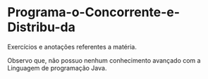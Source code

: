 # Programa-o-Concorrente-e-Distribu-da
Exercícios e anotações referentes a matéria.

Observo que, não possuo nenhum conhecimento avançado com a Linguagem de programação Java.















